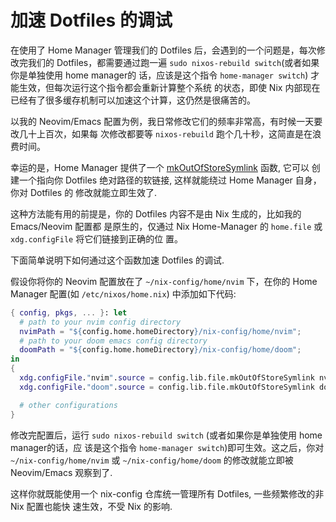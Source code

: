 # 加速 Dotfiles 的调试

在使用了 Home Manager 管理我们的 Dotfiles 后，会遇到的一个问题是，每次修改完我们的
Dotfiles，都需要通过跑一遍 `sudo nixos-rebuild switch`(或者如果你是单独使用 home manager的
话，应该是这个指令 `home-manager switch`) 才能生效，但每次运行这个指令都会重新计算整个系统
的状态，即使 Nix 内部现在已经有了很多缓存机制可以加速这个计算，这仍然是很痛苦的。

以我的 Neovim/Emacs 配置为例，我日常修改它们的频率非常高，有时候一天要改几十上百次，如果每
次修改都要等 `nixos-rebuild` 跑个几十秒，这简直是在浪费时间。

幸运的是，Home Manager 提供了一个 [mkOutOfStoreSymlink][mkOutOfStoreSymlink] 函数, 它可以
创建一个指向你 Dotfiles 绝对路径的软链接, 这样就能绕过 Home Manager 自身，你对 Dotfiles 的
修改就能立即生效了.

这种方法能有用的前提是，你的 Dotfiles 内容不是由 Nix 生成的，比如我的 Emacs/Neovim 配置都
是原生的，仅通过 Nix Home-Manager 的 `home.file` 或 `xdg.configFile` 将它们链接到正确的位
置。

下面简单说明下如何通过这个函数加速 Dotfiles 的调试.

假设你将你的 Neovim 配置放在了 `~/nix-config/home/nvim` 下，在你的 Home Manager 配置(如
`/etc/nixos/home.nix`) 中添加如下代码:

```nix
{ config, pkgs, ... }: let
  # path to your nvim config directory
  nvimPath = "${config.home.homeDirectory}/nix-config/home/nvim";
  # path to your doom emacs config directory
  doomPath = "${config.home.homeDirectory}/nix-config/home/doom";
in
{
  xdg.configFile."nvim".source = config.lib.file.mkOutOfStoreSymlink nvimPath;
  xdg.configFile."doom".source = config.lib.file.mkOutOfStoreSymlink doomPath;

  # other configurations
}
```

修改完配置后，运行 `sudo nixos-rebuild switch` (或者如果你是单独使用 home manager的话，应
该是这个指令 `home-manager switch`)即可生效。这之后，你对 `~/nix-config/home/nvim` 或
`~/nix-config/home/doom` 的修改就能立即被 Neovim/Emacs 观察到了.

这样你就既能使用一个 nix-config 仓库统一管理所有 Dotfiles, 一些频繁修改的非 Nix 配置也能快
速生效，不受 Nix 的影响.

[mkOutOfStoreSymlink]:
  https://github.com/search?q=repo%3Anix-community%2Fhome-manager%20outOfStoreSymlink&type=code
